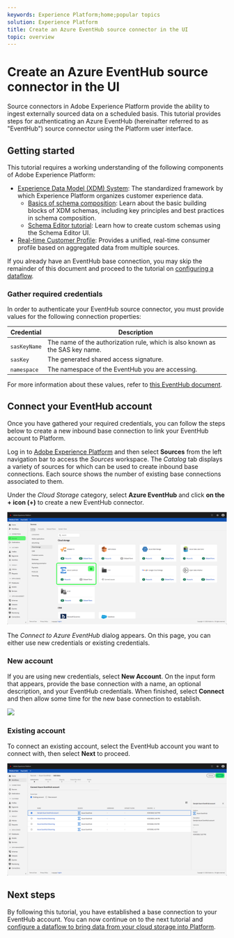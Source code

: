 ```yaml
---
keywords: Experience Platform;home;popular topics
solution: Experience Platform
title: Create an Azure EventHub source connector in the UI
topic: overview
---
```


# Create an Azure EventHub source connector in the UI

Source connectors in Adobe Experience Platform provide the ability to ingest externally sourced data on a scheduled basis. This tutorial provides steps for authenticating an Azure EventHub (hereinafter referred to as "EventHub") source connector using the Platform user interface.

## Getting started

This tutorial requires a working understanding of the following components of Adobe Experience Platform:

-   [Experience Data Model (XDM) System](../../../../../xdm/home.md): The standardized framework by which Experience Platform organizes customer experience data.
    -   [Basics of schema composition](../../../../../xdm/schema/composition.md): Learn about the basic building blocks of XDM schemas, including key principles and best practices in schema composition.
    -   [Schema Editor tutorial](../../../../../xdm/tutorials/create-schema-ui.md): Learn how to create custom schemas using the Schema Editor UI.
-   [Real-time Customer Profile](../../../../../profile/home.md): Provides a unified, real-time consumer profile based on aggregated data from multiple sources.

If you already have an EventHub base connection, you may skip the remainder of this document and proceed to the tutorial on [configuring a dataflow](../../dataflow/cloud-storage.md).

### Gather required credentials

In order to authenticate your EventHub source connector, you must provide values for the following connection properties:

| Credential | Description |
| ---------- | ----------- |
| `sasKeyName` | The name of the authorization rule, which is also known as the SAS key name. |
| `sasKey` | The generated shared access signature. |
| `namespace` | The namespace of the EventHub you are accessing. |

For more information about these values, refer to [this EventHub document](https://docs.microsoft.com/en-us/azure/event-hubs/authenticate-shared-access-signature).

## Connect your EventHub account

Once you have gathered your required credentials, you can follow the steps below to create a new inbound base connection to link your EventHub account to Platform.

Log in to <a href="https://platform.adobe.com" target="_blank">Adobe Experience Platform</a> and then select **Sources** from the left navigation bar to access the *Sources* workspace. The *Catalog* tab displays a variety of sources for which can be used to create inbound base connections. Each source shows the number of existing base connections associated to them.

Under the *Cloud Storage* category, select **Azure EventHub** and click **on the + icon (+)** to create a new EventHub connector.

![](../../../../images/tutorials/create/eventhub/catalog.png)

The *Connect to Azure EventHub* dialog appears. On this page, you can either use new credentials or existing credentials. 

### New account

If you are using new credentials, select **New Account**. On the input form that appears, provide the base connection with a name, an optional description, and your EventHub credentials. When finished, select **Connect** and then allow some time for the new base connection to establish.

![](../../../../images/tutorials/create/eventhub/connect.png)

### Existing account

To connect an existing account, select the EventHub account you want to connect with, then select **Next** to proceed.

![](../../../../images/tutorials/create/eventhub/existing.png)

## Next steps

By following this tutorial, you have established a base connection to your EventHub account. You can now continue on to the next tutorial and [configure a dataflow to bring data from your cloud storage into Platform](../../dataflow/cloud-storage.md).